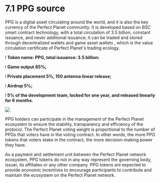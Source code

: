 # 7.1 PPG source

PPG is a digital asset circulating around the world, and it is also the key currency of the Perfect Planet community. It is developed based on BSC smart contract technology, with a total circulation of 3.5 billion, constant issuance, and never additional issuance; it can be traded and stored through decentralized wallets and game asset wallets , which is the value circulation certificate of Perfect Planet's trading ecology.

l **Token name: PPG, total issuance: 3.5 billion:**&#x20;

l **Game output 85%;**

l **Private placement 5%, 150 antenna linear release;**

l **Airdrop 5%;**

l **5% of the development team, locked for one year, and released linearly for 6 months.**

![](<../../.gitbook/assets/image (3).png>)

PPG holders can participate in the management of the Perfect Planet ecosystem to ensure the stability, transparency and efficiency of the protocol. The Perfect Planet voting weight is proportional to the number of PPGs that voters have in the voting contract. In other words, the more PPG tokens that voters stake in the contract, the more decision-making power they have.

As a payment and settlement unit between the Perfect Planet network ecosystem, PPG tokens do not in any way represent the governing body, issuer, its affiliates or any other company. PPG tokens are expected to provide economic incentives to encourage participants to contribute and maintain the ecosystem on the Perfect Planet network.
